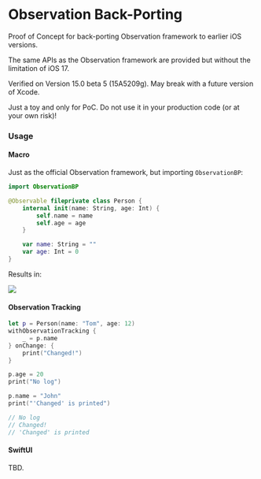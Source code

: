 # Observation Back-Porting

Proof of Concept for back-porting Observation framework to earlier iOS versions.

The same APIs as the Observation framework are provided but without the limitation of iOS 17. 

Verified on Version 15.0 beta 5 (15A5209g). May break with a future version of Xcode.

Just a toy and only for PoC. Do not use it in your production code (or at your own risk)!

### Usage

#### Macro

Just as the official Observation framework, but importing `ObservationBP`:

```swift
import ObservationBP

@Observable fileprivate class Person {
    internal init(name: String, age: Int) {
        self.name = name
        self.age = age
    }

    var name: String = ""
    var age: Int = 0
}
```

Results in:

![](https://github.com/onevcat/ObservationBP/assets/1019875/9f3e4c46-ef2e-4c93-b732-33599ddb5f55)

#### Observation Tracking

```swift
let p = Person(name: "Tom", age: 12)
withObservationTracking {
    _ = p.name
} onChange: {
    print("Changed!")
}

p.age = 20
print("No log")

p.name = "John"
print("'Changed' is printed")

// No log
// Changed!
// 'Changed' is printed
```

#### SwiftUI

TBD.